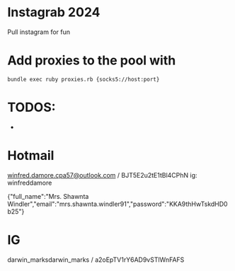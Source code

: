 # Instagrab 2024

Pull instagram for fun


# Add proxies to the pool with

`bundle exec ruby proxies.rb {socks5://host:port}`




# TODOS:
- 



# Hotmail
winfred.damore.cpa57@outlook.com / BJT5E2u2tE1tBl4CPhN
ig: winfreddamore

{"full_name":"Mrs. Shawnta Windler","email":"mrs.shawnta.windler91","password":"KKA9thHwTskdHD0b25"}


# IG
darwin_marksdarwin_marks / a2oEpTV1rY6AD9vSTlWnFAFS

